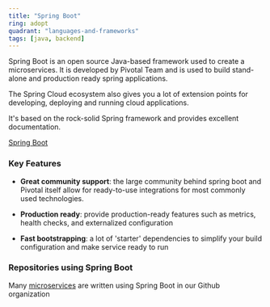 ```yaml
---
title: "Spring Boot"
ring: adopt
quadrant: "languages-and-frameworks"
tags: [java, backend]
---
```


Spring Boot is an open source Java-based framework used to create a microservices. It is developed by Pivotal Team and is used to build stand-alone and production ready spring applications.

The Spring Cloud ecosystem also gives you a lot of extension points for developing, deploying and running cloud applications.

It's based on the rock-solid Spring framework and provides excellent documentation.

[Spring Boot](https://spring.io/projects/spring-boot)

### Key Features

- **Great community support**: the large community behind spring boot and Pivotal itself allow for ready-to-use integrations for most commonly used technologies.

- **Production ready**: provide production-ready features such as metrics, health checks, and externalized configuration

- **Fast bootstrapping**: a lot of 'starter' dependencies to simplify your build configuration and make service ready to run

### Repositories using Spring Boot
Many [microservices](https://github.com/search?q=org%3Apagopa+path%3A**%2Fpom.xml+spring-boot+&type=code) are written using Spring Boot in our Github organization 